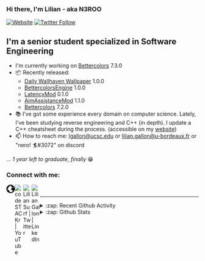 ### Hi there, I'm Lilian - aka N3ROO

[![Website](https://img.shields.io/website?label=nero.dev&style=for-the-badge&url=https%3A%2F%2Fnero.dev)](https://nero.dev)
[![Twitter Follow](https://img.shields.io/twitter/follow/LilianSurf?color=1DA1F2&logo=twitter&style=for-the-badge)](https://twitter.com/intent/follow?original_referer=https%3A%2F%2Fgithub.com%2N3ROO&)

## I'm a senior student specialized in Software Engineering

- I'm currently working on [Bettercolors](https://github.com/N3ROO/Bettercolors) 7.3.0
- 📦 Recently released:
  - [Daily Wallhaven Wallpaper](https://github.com/N3ROO/Daily-Wallhaven-Wallpaper) 1.0.0
  - [BettercolorsEngine](https://github.com/N3ROO/BettercolorsEngine) 1.0.0
  - [LatencyMod](https://github.com/N3ROO/LatencyMod) 0.1.0
  - [AimAssistanceMod](https://github.com/N3ROO/AimAssistanceMod) 1.1.0
  - [Bettercolors](https://github.com/N3ROO/Bettercolors) 7.2.0
- 📚 I’ve got some experience every domain on computer science. Lately, I've been studying reverse engineering and C++ (in depth). I update a C++ cheatsheet during the process. (accessible on my [website](https://nero.dev/cpp))
- 📫 How to reach me: lgallon@ucsc.edu or lilian.gallon@u-bordeaux.fr or "nero! 🏄#3072" on discord

*... 1 year left to graduate, finally* 😁

### Connect with me:

[<img align="left" alt="nero.dev" width="22px" src="https://raw.githubusercontent.com/iconic/open-iconic/master/svg/globe.svg" />](https://nero.dev)
[<img align="left" alt="codeSTACKr | YouTube" width="22px" src="https://cdn.jsdelivr.net/npm/simple-icons@v3/icons/youtube.svg" />](https://www.youtube.com/channel/UCEmXg3VBFGn7dN52OMA-inQ)
[<img align="left" alt="LilianSurf | Twitter" width="22px" src="https://cdn.jsdelivr.net/npm/simple-icons@v3/icons/twitter.svg" />]([twitter](https://twitter.com/shorebre4k))
[<img align="left" alt="Lilian Gallon | LinkedIn" width="22px" src="https://cdn.jsdelivr.net/npm/simple-icons@v3/icons/linkedin.svg" />](https://www.linkedin.com/in/lilian-gallon/)

<br />


---

<details>
  <summary>:zap: Recent Github Activity</summary>
    <!--START_SECTION:activity-->
1. 🗣 Commented on [#66](https://github.com//N3ROO/Bettercolors/issues/66) in [N3ROO/Bettercolors](https://github.com//N3ROO/Bettercolors)
2. 🗣 Commented on [#65](https://github.com//N3ROO/Bettercolors/issues/65) in [N3ROO/Bettercolors](https://github.com//N3ROO/Bettercolors)
3. 🎉 Merged PR [#7](https://github.com//N3ROO/BettercolorsEngine/pull/7) in [N3ROO/BettercolorsEngine](https://github.com//N3ROO/BettercolorsEngine)
4. ❗️ Closed issue [#64](https://github.com//N3ROO/Bettercolors/issues/64) in [N3ROO/Bettercolors](https://github.com//N3ROO/Bettercolors)
5. 🗣 Commented on [#64](https://github.com//N3ROO/Bettercolors/issues/64) in [N3ROO/Bettercolors](https://github.com//N3ROO/Bettercolors)
    <!--END_SECTION:activity-->
</details>

<details>
  <summary>:zap: Github Stats</summary>
<br>

![bio](https://github-readme-stats.vercel.app/api?username=N3ROO&show_icons=true&hide_title=true)

![lang](https://github-readme-stats.vercel.app/api/top-langs/?username=N3ROO&layout=compact&hide=jupyter%20notebook)

</details>